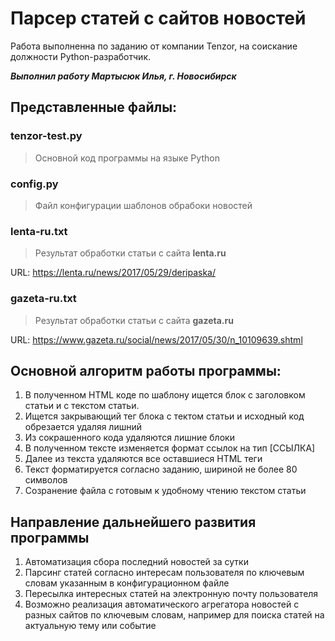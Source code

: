 # Парсер статей с сайтов новостей
Работа выполненна по заданию от компании Tenzor, на соискание должности Python-разработчик.

***Выполнил работу Мартысюк Илья, г. Новосибирск***

## Представленные файлы:

### tenzor-test.py

> Основной код программы на языке Python

### config.py

> Файл конфигурации шаблонов обрабоки новостей

### lenta-ru.txt

> Результат обработки статьи с сайта **lenta.ru** 

URL: https://lenta.ru/news/2017/05/29/deripaska/

### gazeta-ru.txt

> Результат обработки статьи с сайта **gazeta.ru** 

URL: https://www.gazeta.ru/social/news/2017/05/30/n_10109639.shtml

## Основной алгоритм работы программы:

1) В полученном HTML коде по шаблону ищется блок с заголовком статьи и с текстом статьи.
2) Ищется закрывающий тег </div> блока с тектом статьи и исходный код обрезается удаляя лишний
3) Из сокрашенного кода удаляются лишние блоки <div></div>
4) В полученном тексте изменяется формат ссылок на тип [ССЫЛКА]
5) Далее из текста удаляются все оставшиеся HTML теги
6) Текст форматируется согласно заданию, шириной не более 80 символов
7) Созранение файла с готовым к удобному чтению текстом статьи

## Направление дальнейшего развития программы

1) Автоматизация сбора последний новостей за сутки
2) Парсинг статей согласно интересам пользователя по ключевым словам указанным в конфигурационном файле
3) Пересылка интересных статей на электронную почту пользователя
4) Возможно реализация автоматического агрегатора новостей с разных сайтов по ключевым словам, например для поиска статей на актуальную тему или событие
